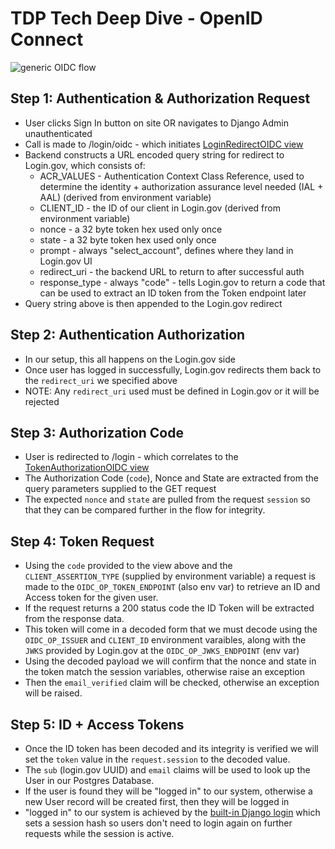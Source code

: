 # TDP Tech Deep Dive - OpenID Connect
![generic OIDC flow](https://miro.medium.com/max/1080/1*quwFs1fFCvTvLT80e_QHVA.png)

## Step 1: Authentication & Authorization Request
* User clicks Sign In button on site OR navigates to Django Admin unauthenticated
* Call is made to /login/oidc - which initiates [LoginRedirectOIDC view](https://github.com/raft-tech/TANF-app/blob/develop/tdrs-backend/tdpservice/users/api/login_redirect_oidc.py)
* Backend constructs a URL encoded query string for redirect to Login.gov, which consists of:
  * ACR_VALUES - Authentication Context Class Reference, used to determine the identity + authorization assurance level needed (IAL + AAL) (derived from environment variable) 
  * CLIENT_ID - the ID of our client in Login.gov (derived from environment variable)
  * nonce - a 32 byte token hex used only once
  * state - a 32 byte token hex used only once
  * prompt - always "select_account", defines where they land in Login.gov UI
  * redirect_uri - the backend URL to return to after successful auth
  * response_type - always "code" - tells Login.gov to return a code that can be used to extract an ID token from the Token endpoint later
* Query string above is then appended to the Login.gov redirect

## Step 2: Authentication Authorization
* In our setup, this all happens on the Login.gov side
* Once user has logged in successfully, Login.gov redirects them back to the `redirect_uri` we specified above
* NOTE: Any `redirect_uri` used must be defined in Login.gov or it will be rejected

## Step 3: Authorization Code
* User is redirected to /login - which correlates to the [TokenAuthorizationOIDC view](https://github.com/raft-tech/TANF-app/blob/develop/tdrs-backend/tdpservice/users/api/login.py)
* The Authorization Code (`code`), Nonce and State are extracted from the query parameters supplied to the GET request
* The expected `nonce` and `state` are pulled from the request `session` so that they can be compared further in the flow for integrity.

## Step 4: Token Request
* Using the `code` provided to the view above and the `CLIENT_ASSERTION_TYPE` (supplied by environment variable) a request is made to the `OIDC_OP_TOKEN_ENDPOINT` (also env var) to retrieve an ID and Access token for the given user.
* If the request returns a 200 status code the ID Token will be extracted from the response data.
* This token will come in a decoded form that we must decode using the `OIDC_OP_ISSUER` and `CLIENT_ID` environment varaibles, along with the `JWKS` provided by Login.gov at the `OIDC_OP_JWKS_ENDPOINT` (env var)
* Using the decoded payload we will confirm that the nonce and state in the token match the session variables, otherwise raise an exception
* Then the `email_verified` claim will be checked, otherwise an exception will be raised.

## Step 5: ID + Access Tokens
* Once the ID token has been decoded and its integrity is verified we will set the `token` value in the `request.session` to the decoded value.
* The `sub` (login.gov UUID) and `email` claims will be used to look up the User in our Postgres Database.
* If the user is found they will be "logged in" to our system, otherwise a new User record will be created first, then they will be logged in
* "logged in" to our system is achieved by the [built-in Django login](https://github.com/django/django/blob/main/django/contrib/auth/__init__.py#L90) which sets a session hash so users don't need to login again on further requests while the session is active.
